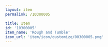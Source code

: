```yaml
---
layout: item
permalink: /10300005

title: Item
id: '10300005'
item_name: 'Rough and Tumble'
icon_url: 'item/icon/customize/00300005.png'
---
```

